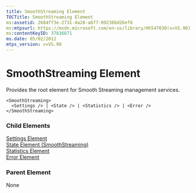 ```yaml
---
title: SmoothStreaming Element
TOCTitle: SmoothStreaming Element
ms:assetid: 2684ff3e-2731-4a28-a6f7-09236bd26ef8
ms:mtpsurl: https://msdn.microsoft.com/en-us/library/Hh547030(v=VS.90)
ms:contentKeyID: 37836871
ms.date: 05/02/2012
mtps_version: v=VS.90
---
```


# SmoothStreaming Element

Provides the root element for Smooth Streaming management services.

    <SmoothStreaming>
      <Settings /> | <State /> | <Statistics /> | <Error />
    </SmoothStreaming>

### Child Elements

[Settings Element](settings-element.md)  
[State Element (SmoothStreaming)](state-element-smoothstreaming.md)  
[Statistics Element](statistics-element.md)  
[Error Element](error-element.md)


### Parent Element

None

